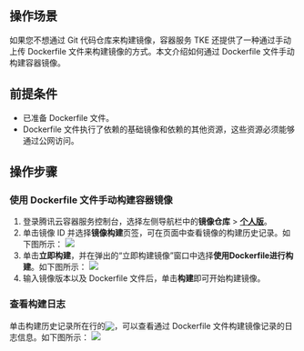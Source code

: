 
## 操作场景 
如果您不想通过 Git 代码仓库来构建镜像，容器服务 TKE 还提供了一种通过手动上传 Dockerfile 文件来构建镜像的方式。本文介绍如何通过 Dockerfile 文件手动构建容器镜像。

## 前提条件 
- 已准备 Dockerfile 文件。
- Dockerfile 文件执行了依赖的基础镜像和依赖的其他资源，这些资源必须能够通过公网访问。


## 操作步骤

### 使用 Dockerfile 文件手动构建容器镜像
1. 登录腾讯云容器服务控制台，选择左侧导航栏中的**镜像仓库** > **[个人版](https://console.cloud.tencent.com/tke2/registry/user/self)**。
2. 单击镜像 ID 并选择**镜像构建**页签，可在页面中查看镜像的构建历史记录。如下图所示： 
![](https://main.qcloudimg.com/raw/19b39784e892623146b40137349c7ceb.png)
3. 单击**立即构建**，并在弹出的“立即构建镜像”窗口中选择**使用Dockerfile进行构建**。如下图所示： 
![](https://main.qcloudimg.com/raw/793871ac85e6f7298d5115cf5e64e3d4.png)
4. 输入镜像版本以及 Dockerfile 文件后，单击**构建**即可开始构建镜像。



### 查看构建日志
单击构建历史记录所在行的<img src="https://main.qcloudimg.com/raw/80161743b6960d2aab303b4427286b45.png" style="margin:-3px 0px">，可以查看通过 Dockerfile 文件构建镜像记录的日志信息。如下图所示： 
![](https://main.qcloudimg.com/raw/00e2ca7f0270337a570744b994bc653c.png)
